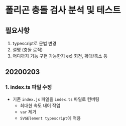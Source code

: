 # 폴리곤 충돌 검사 분석 및 테스트

## 필요사항

1. typescript로 문법 변경
2. 설명 (충돌 로직)
3. 어디까지 기능 구현 가능한지 ex) 회전, 확대/축소 등



## 20200203

### 1. index.ts 파일 수정

- 기존 `index.js` 파일을 `index.ts` 파일로 컨버팅
  - 최대한 속도 내어 작업
  - `var` 제거
  - `SVGElement typescript`에 적용